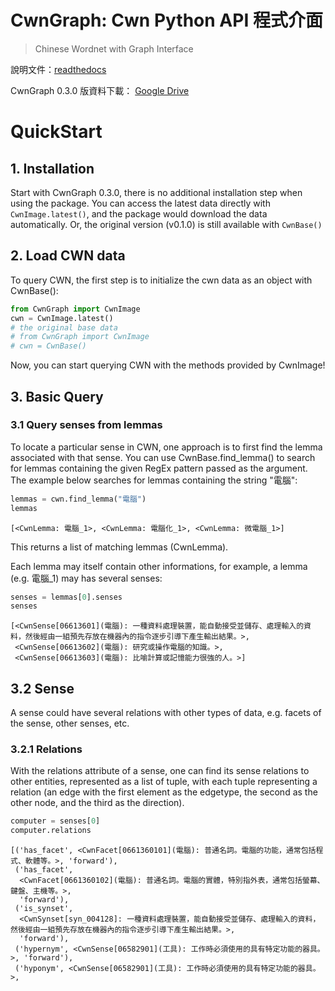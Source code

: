 CwnGraph: Cwn Python API 程式介面
=========


> Chinese Wordnet with Graph Interface

說明文件：[readthedocs](https://cwngraph.readthedocs.io/en/latest/)

CwnGraph 0.3.0 版資料下載：
[Google Drive](https://drive.google.com/file/d/1C_Hg3ZCKjAe6mVbo-EA7a-AZdpjr5wd-/view?usp=sharing)

# QuickStart

## 1. Installation

Start with CwnGraph 0.3.0, there is no additional installation step when using the package. 
You can access the latest data directly with `CwnImage.latest()`, and the package would download the data automatically.
Or, the original version (v0.1.0) is still available with `CwnBase()`

## 2. Load CWN data

To query CWN, the first step is to initialize the cwn data as an object with CwnBase():

```python
from CwnGraph import CwnImage
cwn = CwnImage.latest()
# the original base data
# from CwnGraph import CwnImage
# cwn = CwnBase()
```

Now, you can start querying CWN with the methods provided by CwnImage!

## 3. Basic Query

### 3.1 Query senses from lemmas

To locate a particular sense in CWN, one approach is to first find the lemma associated with that sense. You can use CwnBase.find_lemma() to search for lemmas containing the given RegEx pattern passed as the argument. The example below searches for lemmas containing the string "電腦":

```python
lemmas = cwn.find_lemma("電腦")
lemmas
```

```
[<CwnLemma: 電腦_1>, <CwnLemma: 電腦化_1>, <CwnLemma: 微電腦_1>]
```

This returns a list of matching lemmas (CwnLemma).

Each lemma may itself contain other informations, for example, a lemma (e.g. 電腦_1) may has several senses:

```python
senses = lemmas[0].senses
senses
```

```
[<CwnSense[06613601](電腦): 一種資料處理裝置，能自動接受並儲存、處理輸入的資料，然後經由一組預先存放在機器內的指令逐步引導下產生輸出結果。>,
 <CwnSense[06613602](電腦): 研究或操作電腦的知識。>,
 <CwnSense[06613603](電腦): 比喻計算或記憶能力很強的人。>]
```

## 3.2 Sense

A sense could have several relations with other types of data, e.g. facets of the sense, other senses, etc.

### 3.2.1 Relations

With the relations attribute of a sense, one can find its sense relations to other entities, represented as a list of tuple, with each tuple representing a relation (an edge with the first element as the edgetype, the second as the other node, and the third as the direction).

```python
computer = senses[0]
computer.relations
```

```
[('has_facet', <CwnFacet[0661360101](電腦): 普通名詞。電腦的功能，通常包括程式、軟體等。>, 'forward'),
 ('has_facet',
  <CwnFacet[0661360102](電腦): 普通名詞。電腦的實體，特別指外表，通常包括螢幕、鍵盤、主機等。>,
  'forward'),
 ('is_synset',
  <CwnSynset[syn_004128]: 一種資料處理裝置，能自動接受並儲存、處理輸入的資料，然後經由一組預先存放在機器內的指令逐步引導下產生輸出結果。>,
  'forward'),
 ('hypernym', <CwnSense[06582901](工具): 工作時必須使用的具有特定功能的器具。>, 'forward'),
 ('hyponym', <CwnSense[06582901](工具): 工作時必須使用的具有特定功能的器具。>,
```
